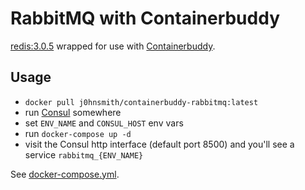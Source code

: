 # RabbitMQ with Containerbuddy

[redis:3.0.5][redis] wrapped for use with [Containerbuddy][containerbuddy].

## Usage

* `docker pull j0hnsmith/containerbuddy-rabbitmq:latest`
* run [Consul][consul] somewhere
* set `ENV_NAME` and `CONSUL_HOST` env vars
* run `docker-compose up -d`
* visit the Consul http interface (default port 8500) and you'll see a service `rabbitmq_{ENV_NAME}`

See [docker-compose.yml][compose file].

[redis]: https://hub.docker.com/_/redis/
[containerbuddy]: https://github.com/joyent/containerbuddy
[compose file]: docker-compose.yml
[consul]: https://www.consul.io/
